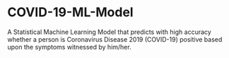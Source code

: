 # COVID-19-ML-Model
A Statistical Machine Learning Model that predicts with high accuracy whether a person is Coronavirus Disease 2019 (COVID-19) positive based upon the symptoms witnessed by him/her.
